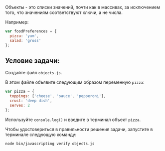 Объекты - это списки значений, почти как в массивах, за исключением того, что значениям соответствуют ключи, а не числа.

Например:

```js
var foodPreferences = {
  pizza: 'yum',
  salad: 'gross'
};
```

## Условие задачи:

Создайте файл `objects.js`.

В этом файле объявите следующим образом переменную `pizza`:

```js
var pizza = {
  toppings: ['cheese', 'sauce', 'pepperoni'],
  crust: 'deep dish',
  serves: 2
};
```

Используйте `console.log()` и введите в терминал объект `pizza`.

Чтобы удостовериться в правильности решения задачи, запустите в терминале следующую команду:

```bash
node bin/javascripting verify objects.js
```
